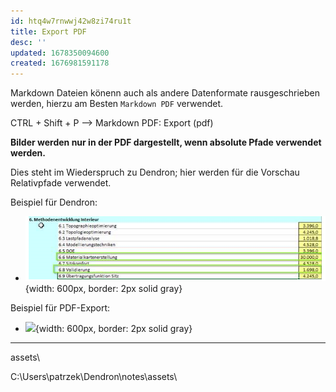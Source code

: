 ```yaml
---
id: htq4w7rnwwj42w8zi74ru1t
title: Export PDF
desc: ''
updated: 1678350094600
created: 1676981591178
---
```

Markdown Dateien könenn auch als andere Datenformate rausgeschrieben werden, hierzu am Besten ```Markdown PDF``` verwendet.

CTRL + Shift + P --> Markdown PDF: Export (pdf)

**Bilder werden nur in der PDF dargestellt, wenn absolute Pfade verwendet werden.**

Dies steht im Wiederspruch zu Dendron; hier werden für die Vorschau Relativpfade verwendet.

Beispiel für Dendron:
- ![](assets\images\2023-03-08-13-17-07.png){width: 600px, border: 2px solid gray}

Beispiel für PDF-Export:
- ![](C:\Users\patrzek\Dendron\notes\assets\images\2023-03-08-13-17-07.png){width: 600px, border: 2px solid gray}
---

assets\ 

C:\Users\patrzek\Dendron\notes\assets\